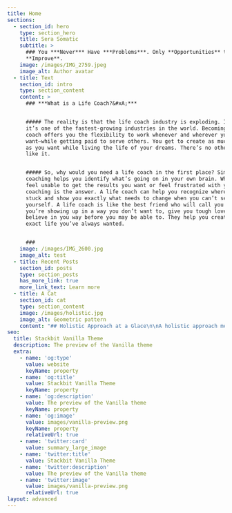 ```yaml
---
title: Home
sections:
  - section_id: hero
    type: section_hero
    title: Sera Somatic
    subtitle: >
      ### You ***Never*** Have ***Problems***. Only **Opportunities** to
      **Improve**.
    image: /images/IMG_2759.jpeg
    image_alt: Author avatar
  - title: Text
    section_id: intro
    type: section_content
    content: >
      ### ***What is a Life Coach?&#xA;***


      ##### The reality is that the life coach industry is exploding. In fact,
      it’s one of the fastest-growing industries in the world. Becoming a life
      coach offers you the flexibility to work whenever and wherever you
      want—while getting paid to serve others. You get to create as much value
      as you want while living the life of your dreams. There’s no other career
      like it.


      ##### So, why would you need a life coach in the first place? Simply put,
      coaching helps you identify what’s going on in your own brain. When you
      feel unable to get the results you want or feel frustrated with your life,
      coaching is the answer. A life coach can help you recognize where you’re
      stuck and show you exactly what needs to change when you can’t see it
      yourself. A life coach is like the best friend who will call you out when
      you’re showing up in a way you don’t want to, give you tough love, and
      believe in you way before you may be able to. They help you create the
      exact life you’ve always wanted.


      ###
    image: /images/IMG_2600.jpg
    image_alt: test
  - title: Recent Posts
    section_id: posts
    type: section_posts
    has_more_link: true
    more_link_text: Learn more
  - title: A Cat
    section_id: cat
    type: section_content
    image: /images/holistic.jpg
    image_alt: Geometric pattern
    content: "## Holistic Approach at a Glace\n\nA holistic approach means to provide support that looks at the whole person, not just their mental health needs. The support should also consider their physical, emotional, social and spiritual wellbeing.\n\nEach person will have a different experience of mental illness and a path to recovery that is influenced by their age, gender, culture, heritage, language, faith, sexual and gender identity, relationship status, life experience and beliefs.\n\nIt is important not to assume that how you interpret situations will be the same as the person you are supporting. Listening, asking and checking are key skills to be able to provide a holistic service.\n\n\_A holistic approach focusses on a person’s wellness and not just their illness or condition.\n"
seo:
  title: Stackbit Vanilla Theme
  description: The preview of the Vanilla theme
  extra:
    - name: 'og:type'
      value: website
      keyName: property
    - name: 'og:title'
      value: Stackbit Vanilla Theme
      keyName: property
    - name: 'og:description'
      value: The preview of the Vanilla theme
      keyName: property
    - name: 'og:image'
      value: images/vanilla-preview.png
      keyName: property
      relativeUrl: true
    - name: 'twitter:card'
      value: summary_large_image
    - name: 'twitter:title'
      value: Stackbit Vanilla Theme
    - name: 'twitter:description'
      value: The preview of the Vanilla theme
    - name: 'twitter:image'
      value: images/vanilla-preview.png
      relativeUrl: true
layout: advanced
---
```

